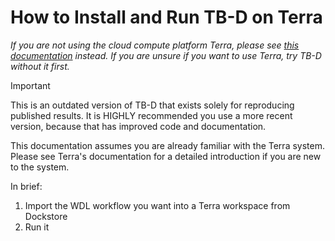 # How to Install and Run TB-D on Terra
*If you are not using the cloud compute platform Terra, please see [this documentation](./get_started_nonTerra.md) instead. If you are unsure if you want to use Terra, try TB-D without it first.*

> [!IMPORTANT]  
> This is an outdated version of TB-D that exists solely for reproducing published results. It is HIGHLY recommended you use a more recent version, because that has improved code and documentation.

This documentation assumes you are already familiar with the Terra system. Please see Terra's documentation for a detailed introduction if you are new to the system.

In brief:

1. Import the WDL workflow you want into a Terra workspace from Dockstore
2. Run it